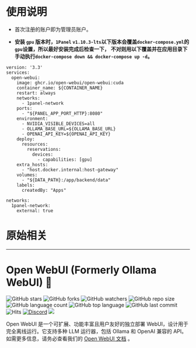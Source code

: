 # 使用说明

- 首次注册的账户即为管理员账户。

- **安装 `gpu` 版本时，`1Panel` `v1.10.3-lts`以下版本会覆盖`docker-compose.yml`的`gpu`设置，所以最好安装完成后检查一下，**
  **不对则用以下覆盖并在应用目录下手动执行`docker-compose down && docker-compose up -d`。**

```
version: '3.3'
services:
  open-webui:
    image: ghcr.io/open-webui/open-webui:cuda
    container_name: ${CONTAINER_NAME}
    restart: always
    networks:
      - 1panel-network
    ports:
      - "${PANEL_APP_PORT_HTTP}:8080"
    environment:
      - NVIDIA_VISIBLE_DEVICES=all
      - OLLAMA_BASE_URL=${OLLAMA_BASE_URL}
      - OPENAI_API_KEY=${OPENAI_API_KEY}
    deploy:
      resources:
        reservations:
          devices:
            - capabilities: [gpu]
    extra_hosts:
      - "host.docker.internal:host-gateway"
    volumes:
      - "${DATA_PATH}:/app/backend/data"
    labels:  
      createdBy: "Apps"

networks:  
  1panel-network:  
    external: true

```

# 原始相关
***

# Open WebUI (Formerly Ollama WebUI) 👋

![GitHub stars](https://img.shields.io/github/stars/open-webui/open-webui?style=social)
![GitHub forks](https://img.shields.io/github/forks/open-webui/open-webui?style=social)
![GitHub watchers](https://img.shields.io/github/watchers/open-webui/open-webui?style=social)
![GitHub repo size](https://img.shields.io/github/repo-size/open-webui/open-webui)
![GitHub language count](https://img.shields.io/github/languages/count/open-webui/open-webui)
![GitHub top language](https://img.shields.io/github/languages/top/open-webui/open-webui)
![GitHub last commit](https://img.shields.io/github/last-commit/open-webui/open-webui?color=red)
![Hits](https://hits.seeyoufarm.com/api/count/incr/badge.svg?url=https%3A%2F%2Fgithub.com%2Follama-webui%2Follama-wbui&count_bg=%2379C83D&title_bg=%23555555&icon=&icon_color=%23E7E7E7&title=hits&edge_flat=false)
[![Discord](https://img.shields.io/badge/Discord-Open_WebUI-blue?logo=discord&logoColor=white)](https://discord.gg/5rJgQTnV4s)
[![](https://img.shields.io/static/v1?label=Sponsor&message=%E2%9D%A4&logo=GitHub&color=%23fe8e86)](https://github.com/sponsors/tjbck)

Open WebUI 是一个可扩展、功能丰富且用户友好的独立部署 WebUI，设计用于完全离线运行。它支持多种 LLM 运行器，包括 Ollama 和 OpenAI 兼容的 API。如需更多信息，请务必查看我们的 [Open WebUI 文档](https://docs.openwebui.com/) 。